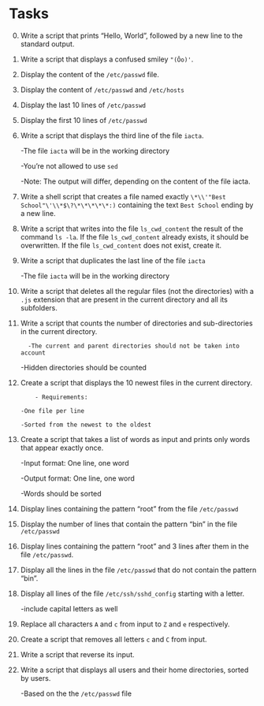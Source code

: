 # Tasks

0. Write a script that prints “Hello, World”, followed by a new line to the standard output.

1. Write a script that displays a confused smiley `"(Ôo)'`.

2. Display the content of the `/etc/passwd` file.

3. Display the content of `/etc/passwd` and `/etc/hosts`

4. Display the last 10 lines of `/etc/passwd`

5. Display the first 10 lines of `/etc/passwd`

6. Write a script that displays the third line of the file `iacta`.

   	 -The file `iacta` will be in the working directory

	 -You’re not allowed to use `sed`

	 -Note: The output will differ, depending on the content of the file iacta.


7. Write a shell script that creates a file named exactly `\*\\'"Best School"\'\\*$\?\*\*\*\*\*:)` containing the text `Best School` ending by a new line. 

8. Write a script that writes into the file `ls_cwd_content` the result of the command `ls -la`. If the file `ls_cwd_content` already exists, it should be overwritten. If the file `ls_cwd_content` does not exist, create it.

9. Write a script that duplicates the last line of the file `iacta`

   	 -The file `iacta` will be in the working directory

10. Write a script that deletes all the regular files (not the directories) with a `.js` extension that are present in the current directory and all its subfolders.

11. Write a script that counts the number of directories and sub-directories in the current directory.

    	  -The current and parent directories should not be taken into account

	  -Hidden directories should be counted

12. Create a script that displays the 10 newest files in the current directory.

    	    - Requirements:

	    -One file per line

	    -Sorted from the newest to the oldest

13. Create a script that takes a list of words as input and prints only words that appear exactly once.

    -Input format: One line, one word

    -Output format: One line, one word

    -Words should be sorted

14. Display lines containing the pattern “root” from the file `/etc/passwd`

15. Display the number of lines that contain the pattern “bin” in the file `/etc/passwd`

16. Display lines containing the pattern “root” and 3 lines after them in the file `/etc/passwd`.

17. Display all the lines in the file `/etc/passwd` that do not contain the pattern “bin”.

18. Display all lines of the file `/etc/ssh/sshd_config` starting with a letter.

    -include capital letters as well

19. Replace all characters `A` and `c` from input to `Z` and `e` respectively.

20. Create a script that removes all letters `c` and `C` from input.

21. Write a script that reverse its input.

22. Write a script that displays all users and their home directories, sorted by users.

    -Based on the the `/etc/passwd` file

